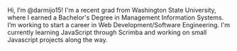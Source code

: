 Hi, I’m @darmijo15!
I'm a recent grad from Washington State University, where I earned a Bachelor's Degree in Management Information Systems.
I’m working to start a career in Web Development/Software Engineering.
I'm currently learning JavaScript through Scrimba and working on small Javascript projects along the way.

<!---
darmijo15/darmijo15 is a ✨ special ✨ repository because its `README.md` (this file) appears on your GitHub profile.
You can click the Preview link to take a look at your changes.
--->
